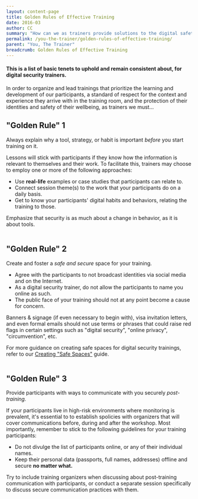 ```yaml
---
layout: content-page
title: Golden Rules of Effective Training
date: 2016-03
author: CC
summary: "How can we as trainers provide solutions to the digital safety concerns of our participants, and communicate about the challenges and realities of these concerns, both responsibly and effectively?"
permalink: /you-the-trainer/golden-rules-of-effective-training/
parent: "You, The Trainer"
breadcrumb: Golden Rules of Effective Training
---
```

#### This is a list of basic tenets to uphold and remain consistent about, for digital security trainers. 
In order to organize and lead trainings that prioritize the learning and development of our participants, a standard of respect for the context and experience they arrive with in the training room, and the protection of their identities and safety of their wellbeing, as trainers we must...

## "Golden Rule" 1
Always explain why a tool, strategy, or habit is important *before* you start training on it.

Lessons will stick with participants if they know how the information is relevant to themselves and their work. To facilitate this, trainers may choose to employ one or more of the following approaches:
- Use **real-life** examples or case studies that participants can relate to.
- Connect session theme(s) to the work that your participants do on a daily basis.
- Get to know your participants' digital habits and behaviors, relating the training to those.

Emphasize that security is as much about a change in behavior, as it is about tools.
<br><br>

## "Golden Rule" 2
Create and foster a *safe and secure* space for your training.
- Agree with the participants to not broadcast identities via social media and on the Internet. 
- As a digital security trainer, do not allow the participants to name you online as such.
- The public face of your training should not at any point become a cause for concern. 

Banners & signage (if even necessary to begin with), visa invitation letters, and even formal emails should not use terms or phrases that could raise red flags in certain settings such as "digital security", "online privacy", "circumvention", etc.

For more guidance on creating safe spaces for digital security trainings, refer to our [Creating "Safe Spaces"](/level-up/before-an-event/creating-safe-spaces/) guide.
<br><br>

## "Golden Rule" 3
Provide participants with ways to communicate with you securely *post-training.*

If your participants live in high-risk environments where monitoring is prevalent, it's essential to to establish spolicies with organizers that will cover communications before, during and after the workshop. Most importantly, remember to stick to the following guidelines for your training participants:
- Do not divulge the list of participants online, or any of their individual names.
- Keep their personal data (passports, full names, addresses) offline and secure **no matter what.**

Try to include training organizers when discussing about post-training communication with participants, or conduct a separate session specifically to discuss secure communication practices with them.
<br><br>

